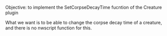 Objective: to implement the SetCorpseDecayTime fucntion of the Creature plugin

What we want is to be able to change the corpse decay time of a creature, and there is no nwscript function for this.
